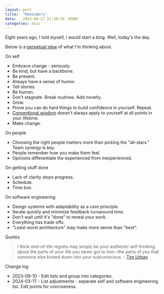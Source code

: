 ```yaml
---
layout: post
title:  "Reminders"
date:   2023-08-17 21:30:26 -0500
categories: misc
---
```


Eight years ago, I told myself, I would start a blog. Well, today's the day.

Below is a [perpetual stew](https://en.wikipedia.org/wiki/Perpetual_stew) of what I'm thinking about.

On self
* Embrace change - seriously.
* Be kind, but have a backbone.
* Be present.
* Always have a sense of humor.
* Tell stories.
* Be human.
* Don't stagnate. Break routines. Add novelty.
* Grow.
* Prove you can do hard things to build confidence in yourself. Repeat.
* [Conventional wisdom](https://waitbutwhy.com/2018/04/picking-career.html) doesn't always apply to yourself at all points in your lifetime.
* Make change.

On people
* Choosing the right people matters more than picking the "all-stars." Team synergy is key.
* People remember how you make them feel.
* Opinions differentiate the experienced from inexperienced.

On getting stuff done
* Lack of clarity stops progress.
* Schedule.
* Time box.

On software engineering
* Design systems with adaptability as a core principle.
* Iterate quickly and minimize feedback turnaround time.
* Don't wait until it's "done" to reveal your work.
* Everything has trade offs.
* "Least worst architecture" may make more sense than "best".

Quotes
> I think end-of-life regrets may simply be your authentic self thinking about the parts of your life you never got to live—the parts of you that someone else kicked down into your subconscious. - [Tim Urban](https://waitbutwhy.com/2018/04/picking-career.html)

Change log
* 2023-09-10 - Edit lists and group into categories.
* 2024-03-17 - List adjustments - separate self and software engineering list. Edit points for conciseness.